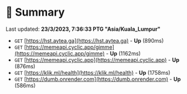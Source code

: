 # 📖 Summary
Last updated: **23/3/2023, 7:36:33 PTG "Asia/Kuala_Lumpur"**

- `GET` [https://hst.aytea.ga](https://hst.aytea.ga) - **Up** (890ms)
- `GET` [https://memeapi.cyclic.app/gimme](https://memeapi.cyclic.app/gimme) - **Up** (1162ms)
- `GET` [https://memeapi.cyclic.app](https://memeapi.cyclic.app) - **Up** (876ms)
- `GET` [https://klik.ml/health](https://klik.ml/health) - **Up** (1758ms)
- `GET` [https://dumb.onrender.com](https://dumb.onrender.com) - **Up** (586ms)

